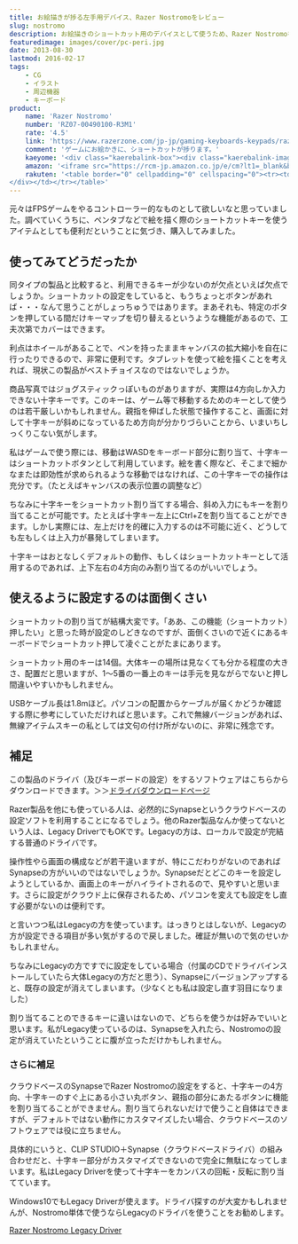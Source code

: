 ```yaml
---
title: お絵描きが捗る左手用デバイス、Razer Nostromoをレビュー
slug: nostromo
description: お絵描きのショートカット用のデバイスとして使うため、Razer Nostromoを購入しました。この製品自体にホイールがついているのがポイントです。キャンバスの拡大縮小などをホイールを使って行うことができるのがとても便利です。
featuredimage: images/cover/pc-peri.jpg
date: 2013-08-30
lastmod: 2016-02-17
tags: 
    - CG
    - イラスト
    - 周辺機器
    - キーボード
product:
    name: 'Razer Nostromo'
    number: 'RZ07-00490100-R3M1'
    rate: '4.5'
    link: 'https://www.razerzone.com/jp-jp/gaming-keyboards-keypads/razer-nostromo'
    comment: 'ゲームにお絵かきに、ショートカットが捗ります。'
    kaeyome: '<div class="kaerebalink-box"><div class="kaerebalink-image"><a href="https://www.amazon.co.jp/exec/obidos/ASIN/B004FLKPOQ/illusionspace-22/ref=nosim/" rel="nofollow" target="_blank"><img src="https://ecx.images-amazon.com/images/I/417n4oEpGvL._SL160_.jpg" style="border: none;" /></a></div><div class="kaerebalink-info"><div class="kaerebalink-name"><a href="https://www.amazon.co.jp/exec/obidos/ASIN/B004FLKPOQ/illusionspace-22/ref=nosim/" rel="nofollow" target="_blank">Razer Nostromo ゲーミング キーパッド 【正規保証品】 RZ07-00490100-R3M1</a><div class="kaerebalink-powered-date">posted with <a href="https://kaereba.com" rel="nofollow" target="_blank">カエレバ</a></div></div><div class="kaerebalink-detail"> RAZER 2010-12-24    </div><div class="kaerebalink-link1"><div class="shoplinkamazon"><a href="https://www.amazon.co.jp/gp/search?keywords=RZ07-00490100-R3M1&__mk_ja_JP=%83J%83%5E%83J%83i&tag=illusionspace-22" rel="nofollow" target="_blank" title="アマゾン" >Amazonで購入</a></div><div class="shoplinkrakuten"><a href="https://hb.afl.rakuten.co.jp/hgc/0e95387f.f2aef20d.0e953880.25e412bd/?pc=http%3A%2F%2Fsearch.rakuten.co.jp%2Fsearch%2Fmall%2FRZ07-00490100-R3M1%2F-%2Ff.1-p.1-s.1-sf.0-st.A-v.2%3Fx%3D0%26scid%3Daf_ich_link_urltxt%26m%3Dhttp%3A%2F%2Fm.rakuten.co.jp%2F" rel="nofollow" target="_blank" title="楽天市場" >楽天市場で購入</a></div></div></div><div class="booklink-footer" style="clear: left"></div></div>'
    amazon: '<iframe src="https://rcm-jp.amazon.co.jp/e/cm?lt1=_blank&bc1=000000&IS2=1&bg1=FFFFFF&fc1=000000&lc1=0000FF&t=illusionspace-22&o=9&p=8&l=as4&m=amazon&f=ifr&ref=ss_til&asins=B004FLKPOQ" style="width:120px;height:240px;" scrolling="no" marginwidth="0" marginheight="0" frameborder="0"></iframe>'
    rakuten: '<table border="0" cellpadding="0" cellspacing="0"><tr><td valign="top"><div style="border:1px solid;margin:0px;padding:6px 0px;width:120px;text-align:center;float:left"><a href="https://hb.afl.rakuten.co.jp/hgc/11abda17.b51382db.11abda18.f2e6ddff/?pc=http%3a%2f%2fitem.rakuten.co.jp%2frazerjapan%2frz07-00490100-r3m1%2f%3fscid%3daf_link_tbl&m=http%3a%2f%2fm.rakuten.co.jp%2frazerjapan%2fi%2f10000027%2f" target="_blank"><img src="https://hbb.afl.rakuten.co.jp/hgb/?pc=http%3a%2f%2fthumbnail.image.rakuten.co.jp%2f%400_mall%2frazerjapan%2fcabinet%2fproducts%2fnostromo%2fimg59803206.jpg%3f_ex%3d80x80&m=http%3a%2f%2fthumbnail.image.rakuten.co.jp%2f%400_mall%2frazerjapan%2fcabinet%2fproducts%2fnostromo%2fimg59803206.jpg%3f_ex%3d64x64" alt="【正規保証品】Razer Nostromo 左手用ゲーミングキーパッド ..." border="0" style="margin:0px;padding:0px"></a><p style="font-size:12px;line-height:1.4em;text-align:left;margin:0px;padding:2px 6px"><a href="https://hb.afl.rakuten.co.jp/hgc/11abda17.b51382db.11abda18.f2e6ddff/?pc=http%3a%2f%2fitem.rakuten.co.jp%2frazerjapan%2frz07-00490100-r3m1%2f%3fscid%3daf_link_tbl&m=http%3a%2f%2fm.rakuten.co.jp%2frazerjapan%2fi%2f10000027%2f" target="_blank">【正規保証品】Razer Nostromo 左手用ゲーミングキーパッド ...</a>
</div></td></tr></table>'
---
```


元々はFPSゲームをやるコントローラー的なものとして欲しいなと思っていました。調べていくうちに、ペンタブなどで絵を描く際のショートカットキーを使うアイテムとしても便利だということに気づき、購入してみました。

## 使ってみてどうだったか

同タイプの製品と比較すると、利用できるキーが少ないのが欠点といえば欠点でしょうか。ショートカットの設定をしていると、もうちょっとボタンがあれば・・・なんて思うことがしょっちゅうではあります。まあそれも、特定のボタンを押している間だけキーマップを切り替えるというような機能があるので、工夫次第でカバーはできます。

利点はホイールがあることで、ペンを持ったままキャンバスの拡大縮小を自在に行ったりできるので、非常に便利です。タブレットを使って絵を描くことを考えれば、現状この製品がベストチョイスなのではないでしょうか。

商品写真ではジョグスティックっぽいものがありますが、実際は4方向しか入力できない十字キーです。このキーは、ゲーム等で移動するためのキーとして使うのは若干厳しいかもしれません。親指を伸ばした状態で操作すること、画面に対して十字キーが斜めになっているため方向が分かりづらいことから、いまいちしっくりこない気がします。

私はゲームで使う際には、移動はWASDをキーボード部分に割り当て、十字キーはショートカットボタンとして利用しています。絵を書く際など、そこまで細かなまたは即効性が求められるような移動ではなければ、この十字キーでの操作は充分です。（たとえばキャンバスの表示位置の調整など）

ちなみに十字キーをショートカット割り当てする場合、斜め入力にもキーを割り当てることが可能です。たとえば十字キー左上にCtrl+Zを割り当てることができます。しかし実際には、左上だけを的確に入力するのは不可能に近く、どうしても左もしくは上入力が暴発してしまいます。

十字キーはおとなしくデフォルトの動作、もしくはショートカットキーとして活用するのであれば、上下左右の4方向のみ割り当てるのがいいでしょう。


## 使えるように設定するのは面倒くさい


ショートカットの割り当てが結構大変です。「ああ、この機能（ショートカット）押したい」と思った時が設定のしどきなのですが、面倒くさいので近くにあるキーボードでショートカット押して凌ぐことがたまにあります。

ショートカット用のキーは14個。大体キーの場所は見なくても分かる程度の大きさ、配置だと思いますが、1～5番の一番上のキーは手元を見ながらでないと押し間違いやすいかもしれません。

USBケーブル長は1.8mほど。パソコンの配置からケーブルが届くかどうか確認する際に参考にしていただければと思います。これで無線バージョンがあれば、無線アイテムスキーの私としては文句の付け所がないのに、非常に残念です。


## 補足


この製品のドライバ（及びキーボードの設定）をするソフトウェアはこちらからダウンロードできます。＞＞<a href="https://drivers.razersupport.com//index.php?_m=downloads&_a=view&parentcategoryid=96&nav=0%2C348%2C86" target="_blank">ドライバダウンロードページ</a>

Razer製品を他にも使っている人は、必然的にSynapseというクラウドベースの設定ソフトを利用することになるでしょう。他のRazer製品なんか使ってないという人は、Legacy DriverでもOKです。Legacyの方は、ローカルで設定が完結する普通のドライバです。

操作性やら画面の構成などが若干違いますが、特にこだわりがないのであればSynapseの方がいいのではないでしょうか。Synapseだとどこのキーを設定しようとしているか、画面上のキーがハイライトされるので、見やすいと思います。さらに設定がクラウド上に保存されるため、パソコンを変えても設定をし直す必要がないのは便利です。

と言いつつ私はLegacyの方を使っています。はっきりとはしないが、Legacyの方が設定できる項目が多い気がするので戻しました。確証が無いので気のせいかもしれません。

ちなみにLegacyの方ですでに設定をしている場合（付属のCDでドライバインストールしていたら大体Legacyの方だと思う）、Synapseにバージョンアップすると、既存の設定が消えてしまいます。（少なくとも私は設定し直す羽目になりました）

割り当てることのできるキーに違いはないので、どちらを使うかは好みでいいと思います。私がLegacy使っているのは、Synapseを入れたら、Nostromoの設定が消えていたということに腹が立っただけかもしれません。


### さらに補足


クラウドベースのSynapseでRazer Nostromoの設定をすると、十字キーの4方向、十字キーのすぐ上にある小さい丸ボタン、親指の部分にあたるボタンに機能を割り当てることができません。割り当てられないだけで使うこと自体はできますが、デフォルトではない動作にカスタマイズしたい場合、クラウドベースのソフトウェアでは役に立ちません。

具体的にいうと、CLIP STUDIO＋Synapse（クラウドベースドライバ）の組み合わせだと、十字キー部分がカスタマイズできないので完全に無駄になってしまいます。私はLegacy Driverを使って十字キーをカンバスの回転・反転に割り当てています。

Windows10でもLegacy Driverが使えます。ドライバ探すのが大変かもしれませんが、Nostromo単体で使うならLegacyのドライバを使うことをお勧めします。

<a href="https://drivers.razersupport.com//index.php?_m=downloads&_a=view&parentcategoryid=96&pcid=86&nav=0,348,86">Razer Nostromo Legacy Driver</a>

